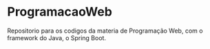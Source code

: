 # ProgramacaoWeb
Repositorio para os codigos da materia de Programação Web, com o framework do Java, o Spring Boot.
